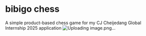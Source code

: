 # bibigo chess
A simple product-based chess game for my CJ Cheijedang Global Internship 2025 application
![Uploading image.png…]()

